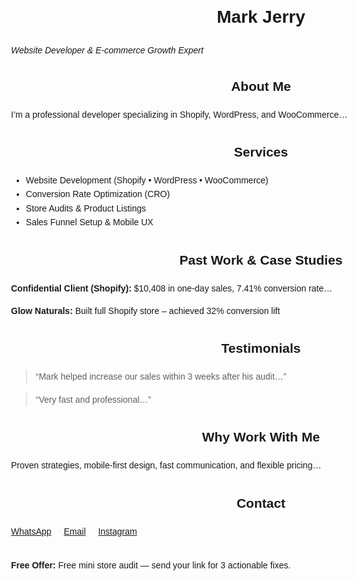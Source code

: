 <!DOCTYPE html>
<html lang="en">
<head>
  <meta charset="UTF-8">
  <title>Mark Jerry | E‑commerce & Web Dev Portfolio</title>
  <style>
    body { font-family: Arial, sans-serif; max-width: 800px; margin: auto; padding: 1rem; line-height: 1.6; }
    h1, h2 { text-align: center; }
    section { margin-bottom: 2rem; }
    .contact a { margin-right: 1rem; }
  </style>
</head>
<body>
  <h1>Mark Jerry</h1>
  <p><em>Website Developer & E‑commerce Growth Expert</em></p>

  <section>
    <h2>About Me</h2>
    <p>I’m a professional developer specializing in Shopify, WordPress, and WooCommerce…</p>
  </section>

  <section>
    <h2>Services</h2>
    <ul>
      <li>Website Development (Shopify • WordPress • WooCommerce)</li>
      <li>Conversion Rate Optimization (CRO)</li>
      <li>Store Audits & Product Listings</li>
      <li>Sales Funnel Setup & Mobile UX</li>
    </ul>
  </section>

  <section>
    <h2>Past Work & Case Studies</h2>
    <p><strong>Confidential Client (Shopify):</strong> $10,408 in one-day sales, 7.41% conversion rate…</p>
    <p><strong>Glow Naturals:</strong> Built full Shopify store – achieved 32% conversion lift</p>
    <!-- More case studies -->
  </section>

  <section>
    <h2>Testimonials</h2>
    <blockquote>“Mark helped increase our sales within 3 weeks after his audit…”</blockquote>
    <blockquote>“Very fast and professional…”</blockquote>
  </section>

  <section>
    <h2>Why Work With Me</h2>
    <p>Proven strategies, mobile-first design, fast communication, and flexible pricing…</p>
  </section>

  <section class="contact">
    <h2>Contact</h2>
    <a href="https://wa.me/2349151504115">WhatsApp</a>
    <a href="mailto:marksagency517@gmail.com">Email</a>
    <a href="https://instagram.com/markjerry.dev">Instagram</a>
  </section>

  <section>
    <p><strong>Free Offer:</strong> Free mini store audit — send your link for 3 actionable fixes.</p>
  </section>
</body>
</html>
